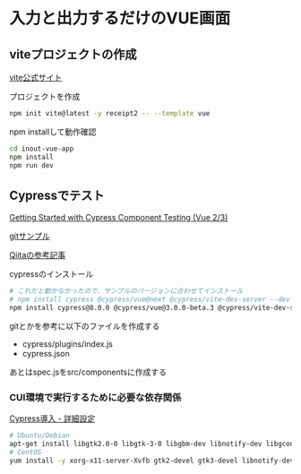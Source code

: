 # 入力と出力するだけのVUE画面
## viteプロジェクトの作成 
[vite公式サイト](https://ja.vitejs.dev/guide/)

プロジェクトを作成
```sh
npm init vite@latest -y receipt2 -- --template vue
```

npm installして動作確認
```sh
cd inout-vue-app
npm install
npm run dev
```


## Cypressでテスト

[Getting Started with Cypress Component Testing (Vue 2/3)](https://www.cypress.io/blog/2021/04/06/getting-start-with-cypress-component-testing-vue-2-3/)

[gitサンプル](https://github.com/cypress-io/cypress-component-examples)

[Qiitaの参考記事](https://qiita.com/t0daaay/items/c7fa204c30112ad6305e)

cypressのインストール
```sh
# これだと動かなかったので、サンプルのバージョンに合わせてインストール
# npm install cypress @cypress/vue@next @cypress/vite-dev-server --dev
npm install cypress@8.0.0 @cypress/vue@3.0.0-beta.3 @cypress/vite-dev-server@2.0.2 --dev
```

gitとかを参考に以下のファイルを作成する
- cypress/plugins/index.js
- cypress.json

あとはspec.jsをsrc/componentsに作成する

### CUI環境で実行するために必要な依存関係

[Cypress導入 - 詳細設定](https://docs.cypress.io/guides/continuous-integration/introduction#Dependencies)

```sh
# Ubuntu/Debian
apt-get install libgtk2.0-0 libgtk-3-0 libgbm-dev libnotify-dev libgconf-2-4 libnss3 libxss1 libasound2 libxtst6 xauth xvfb
# CentOS
yum install -y xorg-x11-server-Xvfb gtk2-devel gtk3-devel libnotify-devel GConf2 nss libXScrnSaver alsa-lib
```
